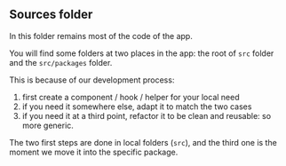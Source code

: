 ## Sources folder

In this folder remains most of the code of the app.

You will find some folders at two places in the app: the root of `src` folder and the `src/packages` folder.

This is because of our development process:
1. first create a component / hook / helper for your local need
2. if you need it somewhere else, adapt it to match the two cases
3. if you need it at a third point, refactor it to be clean and reusable: so more generic.

The two first steps are done in local folders (`src`), and the third one is the moment we move it into the specific package.